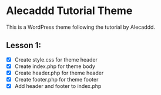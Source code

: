 # Alecaddd Tutorial Theme

This is a WordPress theme following the tutorial by Alecaddd.

## Lesson 1:
- [x] Create style.css for theme header
- [x] Create index.php for theme body
- [x] Create header.php for theme header
- [x] Create footer.php for theme footer
- [x] Add header and footer to index.php

